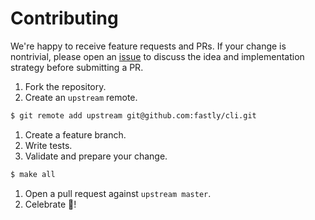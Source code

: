 # Contributing

We're happy to receive feature requests and PRs. If your change is nontrivial,
please open an [issue](https://github.com/fastly/cli/issues/new) to discuss the
idea and implementation strategy before submitting a PR.

1. Fork the repository.
1. Create an `upstream` remote.
```bash
$ git remote add upstream git@github.com:fastly/cli.git
```
1. Create a feature branch.
1. Write tests.
1. Validate and prepare your change.
```bash
$ make all
```
1. Open a pull request against `upstream master`.
1. Celebrate :tada:!
